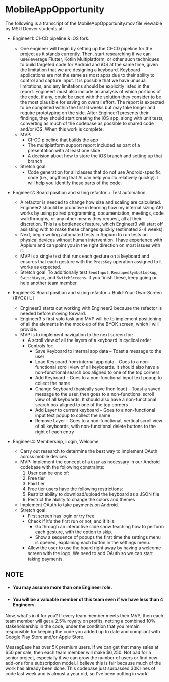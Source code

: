 # MobileAppOpportunity

The following is a transcript of the MobileAppOpportunity.mov file viewable by MSU Denver students at:


- Engineer1: CI-CD pipeline & iOS fork.
  - One engineer will begin by setting up the CI-CD pipeline for the project as it stands currently. Then, start researching if we can use/leverage Flutter, Kotlin Multiplatform, or other such techniques to build targeted code for Android and iOS at the same time, given the limitation that we are designing a keyboard. Keyboard applications are not the same as most apps due to their ability to control and capture input. It is possible that we have unusual limitations, and any limitations should be explicitly listed in the report. Engineer1 must also include an analysis of which portions of the code, if any, could be used with the solution they consider to be the most plausible for saving on overall effort. The report is expected to be completed within the first 6 weeks but may take longer and require prototyping on the side. After Engineer1 presents their findings, they should start creating the iOS app, along with unit tests, converting as much of the codebase as possible to shared code and/or iOS. When this work is complete:
  - MVP:
    - CI-CD pipeline that builds the app
    - The multiplatform support report included as part of a presentation with at least one slide
    - A decision about how to store the iOS branch and setting up that branch
  - Stretch goal:
    - Code generation for all classes that do not use Android-specific code (i.e., anything that AI can help you do relatively quickly). I will help you identify these parts of the code.

- Engineer2: Board position and sizing refactor + Test automation.
  - A refactor is needed to change how size and scaling are calculated. Engineer2 should be proactive in learning how my internal sizing API works by using paired programming, documentation, meetings, code walkthroughs, or any other means they request, all at their discretion. This is a bottleneck feature, which Engineer3 will start off assisting with to make these changes quickly (estimated 2-4 weeks).  
  - Next, begin writing automated tests in Appium to run tests on physical devices without human intervention. I have experience with Appium and can point you in the right direction on most issues with it.
  - MVP is a single test that runs each gesture on a keyboard and ensures that each gesture with the `PressKey` operation assigned to it works as expected.
  - Stretch goal: To additionally test `SendInput`, `RemappedSymbolLookup`, `SwitchLayer`, and `SwitchScreens`. If you finish these, keep going or help another team member.

- Engineer3: Board position and sizing refactor + Build-Your-Own-Screen (BYOK) UI
  - Engineer3 starts out working with Engineer2 because the refactor is needed before moving forward.
  - Engineer3's first solo task and MVP will be to implement positioning of all the elements in the mock-up of the BYOK screen, which I will provide.
  - MVP is to implement navigation to the next screen for:
    - A scroll view of all the layers of a keyboard in cyclical order
    - Controls for:
      - Save Keyboard to internal app data – Toast a message to the user
      - Load Keyboard from internal app data – Goes to a non-functional scroll view of all keyboards. It should also have a non-functional search box aligned to one of the top corners
      - Add Keyboard – Goes to a non-functional input text popup to collect the name
      - Change Keyboard (basically save then load) – Toast a saved message to the user, then goes to a non-functional scroll view of all keyboards. It should also have a non-functional search box aligned to one of the top corners
      - Add Layer to current keyboard – Goes to a non-functional input text popup to collect the name
      - Remove Layer – Goes to a non-functional, vertical scroll view of all keyboards, with non-functional delete buttons to the right of each entry

- Engineer4: Membership, Login, Welcome
  - Carry out research to determine the best way to implement OAuth across mobile devices
  - MVP: Implement the concept of a `User` as necessary in our Android codebase with the following constraints:
    1. User can be one of:
      1. Free tier
      2. Paid tier
    2. Free tier users have the following restrictions:
      1. Restrict ability to download/upload the keyboard as a JSON file
      2. Restrict the ability to change the colors and themes
  - Implement OAuth to take payments on Android.
  - Stretch goal:
    - First screen has login or try free
    - Check if it's the first run or not, and if it is:
      - Go through an interactive slide show teaching how to perform each gesture, with the option to skip.
      - Show a sequence of popups the first time the settings menu is opened, explaining each button in the settings menu.
    - Allow the user to use the board right away by having a welcome screen with the logo. We need to add OAuth so we can start taking payments.

## NOTE
- #### You may assume more than one Engineer role.
- #### You will be a valuable member of this team even if we have less than 4 Engineers.

Now, what's in it for you? If every team member meets their MVP, then each team member will get a 2.5% royalty on profits, netting a combined 10% stakeholdership in the code, under the condition that you remain responsible for keeping the code you added up to date and compliant with Google Play Store and/or Apple Store.

MessagEase has over 5K premium users. If we can get that many sales at $50 per sale, then each team member will make $6,250. Not bad for a senior project, especially if we can grow the number of users or find new add-ons for a subscription model. I believe this is fair because much of the work has already been done. This codebase just surpassed 30K lines of code last week and is almost a year old, so I've been putting in work!

